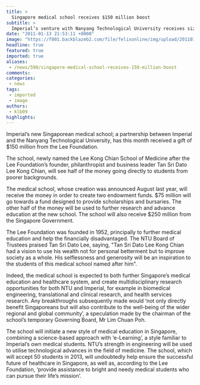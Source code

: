 ```yaml
---
title: >
  Singapore medical school receives $150 million boost
subtitle: >
  Imperial’s venture with Nanyang Technological University receives sizeable gift from the Lee Foundation
date: "2011-01-13 21:53:11 +0000"
image: "https://f001.backblazeb2.com/file/felixonline/img/upload/201101132151-ks607-singapor.jpg"
headline: true
featured: true
imported: true
aliases:
 - /news/598/singapore-medical-school-receives-150-million-boost
comments:
categories:
 - news
tags:
 - imported
 - image
authors:
 - klb09
highlights:
---
```


Imperial’s new Singaporean medical school; a partnership between Imperial and the Nanyang Technological University, has this month received a gift of $150 million from the Lee Foundation.

The school, newly named the Lee Kong Chian School of Medicine after the Lee Foundation’s founder, philanthropist and business leader Tan Sri Dato Lee Kong Chian, will see half of the money going directly to students from poorer backgrounds.

The medical school, whose creation was announced August last year, will receive the money in order to create two endowment funds. $75 million will go towards a fund designed to provide scholarships and bursaries. The other half of the money will be used to further research and advance education at the new school. The school will also receive $250 million from the Singapore Government.

The Lee Foundation was founded in 1952, principally to further medical education and help the financially disadvantaged. The NTU Board of Trustees praised Tan Sri Dato Lee, saying, "Tan Sri Dato Lee Kong Chian had a vision to use his wealth not for personal betterment but to improve society as a whole. His selflessness and generosity will be an inspiration to the students of this medical school named after him".

Indeed, the medical school is expected to both further Singapore’s medical education and healthcare system, and create multidisciplinary research opportunities for both NTU and Imperial, for example in biomedical engineering, translational and clinical research, and health services research. Any breakthroughs subsequently made would ‘not only directly benefit Singaporeans but will also contribute to the well-being of the wider regional and global community’, a speculation made by the chairman of the school’s temporary Governing Board, Mr Lim Chuan Poh.

The school will initiate a new style of medical education in Singapore, combining a science-based approach with ‘e-Learning’, a style familiar to Imperial’s own medical students. NTU’s strength in engineering will be used to utilise technological advances in the field of medicine. The school, which will accept 50 students in 2013, will undoubtedly help ensure the successful future of healthcare in Singapore, as well as, according to the Lee Foundation, ‘provide assistance to bright and needy medical students who can pursue their life’s mission’.
